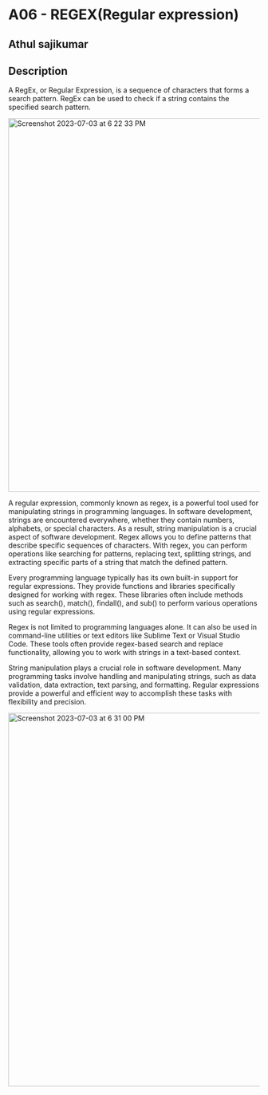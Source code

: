# A06 - REGEX(Regular expression)
## Athul sajikumar

## Description
A RegEx, or Regular Expression, is a sequence of characters that forms a search pattern. RegEx can be used to check if a string contains the specified search pattern.

<img width="750" alt="Screenshot 2023-07-03 at 6 22 33 PM" src="https://github.com/ATHUL107/4883-SoftwareTools-Sajikumar/assets/135656232/4917d317-f48e-4aed-aac3-e3ed0317e22e">

A regular expression, commonly known as regex, is a powerful tool used for manipulating strings in programming languages. In software development, strings are encountered everywhere, whether they contain numbers, alphabets, or special characters. As a result, string manipulation is a crucial aspect of software development.
Regex allows you to define patterns that describe specific sequences of characters. With regex, you can perform operations like searching for patterns, replacing text, splitting strings, and extracting specific parts of a string that match the defined pattern.

Every programming language typically has its own built-in support for regular expressions. They provide functions and libraries specifically designed for working with regex. These libraries often include methods such as search(), match(), findall(), and sub() to perform various operations using regular expressions.

Regex is not limited to programming languages alone. It can also be used in command-line utilities or text editors like Sublime Text or Visual Studio Code. These tools often provide regex-based search and replace functionality, allowing you to work with strings in a text-based context.

String manipulation plays a crucial role in software development. Many programming tasks involve handling and manipulating strings, such as data validation, data extraction, text parsing, and formatting. Regular expressions provide a powerful and efficient way to accomplish these tasks with flexibility and precision.

<img width="750" alt="Screenshot 2023-07-03 at 6 31 00 PM" src="https://github.com/ATHUL107/4883-SoftwareTools-Sajikumar/assets/135656232/1328020c-49db-44c3-a516-916dee0617bc">
